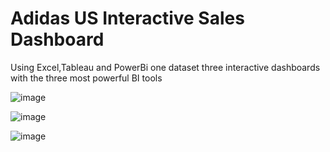 # Adidas US Interactive Sales Dashboard


Using Excel,Tableau and PowerBi
one dataset 
three interactive dashboards
with the three most powerful BI tools 

![image](https://user-images.githubusercontent.com/109144849/207851250-9d03e9be-15f9-4525-aced-9f6685a6a5af.png)


![image](https://user-images.githubusercontent.com/109144849/207851736-48c2fec3-98df-4b81-82b5-7eacbcff956f.png)



![image](https://user-images.githubusercontent.com/109144849/207851859-6a18e45d-4844-47b9-929f-1d0cd6a2388a.png)

